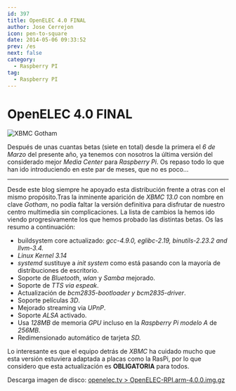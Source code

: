 ```yaml
---
id: 397
title: OpenELEC 4.0 FINAL
author: Jose Cerrejon
icon: pen-to-square
date: 2014-05-06 09:33:52
prev: /es
next: false
category:
  - Raspberry PI
tag:
  - Raspberry PI
---
```


# OpenELEC 4.0 FINAL

![XBMC Gotham](/images/2014/05/xbmc_gotham.jpg)

Después de unas cuantas betas (siete en total) desde la primera el *6 de Marzo* del presente año, ya tenemos con nosotros la última versión del considerado mejor *Media Center* para *Raspberry Pi*. Os repaso todo lo que han ido introduciendo en este par de meses, que no es poco...

- - -
Desde este blog siempre he apoyado esta distribución frente a otras con el mismo propósito.Tras la inminente aparición de *XBMC 13.0* con nombre en clave *Gotham*, no podía faltar la versión definitiva para disfrutar de nuestro centro multimedia sin complicaciones. La lista de cambios la hemos ido viendo progresivamente los que hemos probado las distintas betas. Os las resumo a continuación:

* buildsystem core actualizado: *gcc-4.9.0, eglibc-2.19, binutils-2.23.2 and llvm-3.4.*
* *Linux Kernel 3.14*
* *systemd* sustituye a *init system* como está pasando con la mayoría de distribuciones de escritorio.
* Soporte de *Bluetooth*, *wlan* y *Samba* mejorado.
* Soporte de *TTS via espeak*.
* Actualización de *bcm2835-bootloader y bcm2835-driver*.
* Soporte películas *3D*.
* Mejorado streaming via *UPnP*.
* Soporte *ALSA* activado.
* Usa *128MB* de memoria *GPU* incluso en la *Raspberry Pi modelo A* de *256MB*.
* Redimensionado automático de tarjeta *SD.*

Lo interesante es que el equipo detrás de *XBMC* ha cuidado mucho que esta versión estuviera adaptada a placas como la RasPi, por lo que considero que esta actualización es **OBLIGATORIA** para todos.

Descarga imagen de disco: [openelec.tv > OpenELEC-RPI.arm-4.0.0.img.gz](http://openelec.tv/get-openelec/finish/10-raspberry-pi-builds/315-diskimage-openelec-stable-raspberry-pi-arm)